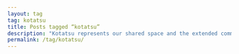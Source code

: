 ```yaml
---
layout: tag
tag: kotatsu
title: Posts tagged “kotatsu”
description: "Kotatsu represents our shared space and the extended community"
permalink: /tag/kotatsu/
---
```

